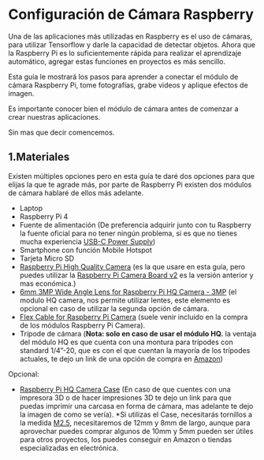 # Configuración de Cámara Raspberry

Una de las aplicaciones más utilizadas en Raspberry es el uso de cámaras, para utilizar Tensorflow y darle la capacidad de detectar objetos. Ahora que la Raspberry Pi es lo suficientemente rápida para realizar el aprendizaje automático, agregar estas funciones en proyectos es más sencillo.
 
Esta guía le mostrará los pasos para aprender a conectar el módulo de cámara Raspberry Pi, tome fotografías, grabe videos y aplique efectos de imagen.
 
Es importante conocer bien el módulo de cámara antes de comenzar a crear nuestras aplicaciones.
 
Sin mas que decir comencemos.

## 1.Materiales

Existen múltiples opciones pero en esta guía te daré dos opciones para que elijas la que te agrade más, por parte de Raspberry Pi existen dos módulos de cámara hablaré de ellos más adelante.
 
*   Laptop
*   Raspberry Pi 4
*   Fuente de alimentación (De preferencia adquirir junto con tu Raspberry la fuente oficial para no tener ningún problema, si es que no tienes mucha experiencia [USB-C Power Supply](https://www.raspberrypi.org/products/type-c-power-supply/))
* Smartphone con función Mobile Hotspot
*  Tarjeta Micro SD 
*  [Raspberry Pi High Quality Camera](https://www.adafruit.com/product/4561) (es la que usare en esta guía, pero puedes utilizar la [Raspberry Pi Camera Board v2](https://www.adafruit.com/product/3099) es la versión anterior y mas económica.)
* [6mm 3MP Wide Angle Lens for Raspberry Pi HQ Camera - 3MP](https://www.adafruit.com/product/4563) (el modulo HQ camera, nos permite utilizar lentes, este elemento es opcional en caso de utilizar la segunda opción de cámara.
* [Flex Cable for Raspberry Pi Camera](https://www.adafruit.com/product/2087) (suele venir incluido en la compra de los módulos Raspberry Pi Camera).
* Trípode de cámara (**Nota: solo en caso de usar el módulo HQ.** la ventaja del módulo HQ es que cuenta con una montura para trípodes con standard 1/4”-20, que es con el que cuentan la mayoría  de los trípodes actuales, te dejo un link de una opción de compra en [Amazon](https://www.amazon.com.mx/Ubeesize-tel%C3%A9fono-ajustable-distancia-Universal/dp/B06Y2VP3C7/ref=sr_1_3?__mk_es_MX=%C3%85M%C3%85%C5%BD%C3%95%C3%91&dchild=1&keywords=%C2%BC%22-20+tripod&qid=1620010127&refinements=p_36%3A9841539011&rnid=9754432011&s=electronics&sr=1-3))
 
Opcional:
* [Raspberry Pi HQ Camera Case](https://learn.adafruit.com/raspberry-pi-hq-camera-case/3d-printing) (En caso de que cuentes con una impresora 3D o de hacer impresiones 3D te dejo un link para que puedas imprimir una carcasa en forma de cámara, mas adelante te dejo la imagen de como se vería).
*Si utilizas el Case, necesitarás tornillos a la medida [M2.5](https://www.adafruit.com/product/3299), necesitaremos de 12mm y 8mm de largo, aunque para aprovechar puedes comprar algunos de 10mm y 5mm pueden ser útiles para otros proyectos, los puedes conseguir en Amazon o tiendas especializadas en electrónica.
